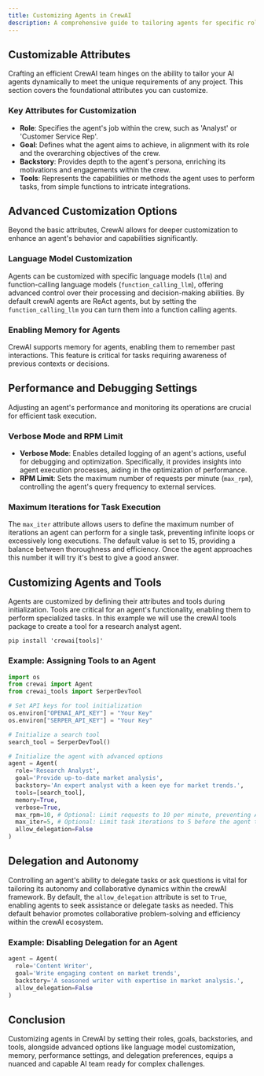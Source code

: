 ```yaml
---
title: Customizing Agents in CrewAI
description: A comprehensive guide to tailoring agents for specific roles, tasks, and advanced customizations within the CrewAI framework.
---
```


## Customizable Attributes
Crafting an efficient CrewAI team hinges on the ability to tailor your AI agents dynamically to meet the unique requirements of any project. This section covers the foundational attributes you can customize.

### Key Attributes for Customization
- **Role**: Specifies the agent's job within the crew, such as 'Analyst' or 'Customer Service Rep'.
- **Goal**: Defines what the agent aims to achieve, in alignment with its role and the overarching objectives of the crew.
- **Backstory**: Provides depth to the agent's persona, enriching its motivations and engagements within the crew.
- **Tools**: Represents the capabilities or methods the agent uses to perform tasks, from simple functions to intricate integrations.

## Advanced Customization Options
Beyond the basic attributes, CrewAI allows for deeper customization to enhance an agent's behavior and capabilities significantly.

### Language Model Customization
Agents can be customized with specific language models (`llm`) and function-calling language models (`function_calling_llm`), offering advanced control over their processing and decision-making abilities.
By default crewAI agents are ReAct agents, but by setting the `function_calling_llm` you can turn them into a function calling agents.

### Enabling Memory for Agents
CrewAI supports memory for agents, enabling them to remember past interactions. This feature is critical for tasks requiring awareness of previous contexts or decisions.

## Performance and Debugging Settings
Adjusting an agent's performance and monitoring its operations are crucial for efficient task execution.

### Verbose Mode and RPM Limit
- **Verbose Mode**: Enables detailed logging of an agent's actions, useful for debugging and optimization. Specifically, it provides insights into agent execution processes, aiding in the optimization of performance.
- **RPM Limit**: Sets the maximum number of requests per minute (`max_rpm`), controlling the agent's query frequency to external services.

### Maximum Iterations for Task Execution
The `max_iter` attribute allows users to define the maximum number of iterations an agent can perform for a single task, preventing infinite loops or excessively long executions. The default value is set to 15, providing a balance between thoroughness and efficiency. Once the agent approaches this number it will try it's best to give a good answer.

## Customizing Agents and Tools
Agents are customized by defining their attributes and tools during initialization. Tools are critical for an agent's functionality, enabling them to perform specialized tasks. In this example we will use the crewAI tools package to create a tool for a research analyst agent.

```shell
pip install 'crewai[tools]'
```

### Example: Assigning Tools to an Agent
```python
import os
from crewai import Agent
from crewai_tools import SerperDevTool

# Set API keys for tool initialization
os.environ["OPENAI_API_KEY"] = "Your Key"
os.environ["SERPER_API_KEY"] = "Your Key"

# Initialize a search tool
search_tool = SerperDevTool()

# Initialize the agent with advanced options
agent = Agent(
  role='Research Analyst',
  goal='Provide up-to-date market analysis',
  backstory='An expert analyst with a keen eye for market trends.',
  tools=[search_tool],
  memory=True,
  verbose=True,
  max_rpm=10, # Optional: Limit requests to 10 per minute, preventing API abuse
  max_iter=5, # Optional: Limit task iterations to 5 before the agent tries to give its best answer
  allow_delegation=False
)
```

## Delegation and Autonomy
Controlling an agent's ability to delegate tasks or ask questions is vital for tailoring its autonomy and collaborative dynamics within the crewAI framework. By default, the `allow_delegation` attribute is set to `True`, enabling agents to seek assistance or delegate tasks as needed. This default behavior promotes collaborative problem-solving and efficiency within the crewAI ecosystem.

### Example: Disabling Delegation for an Agent
```python
agent = Agent(
  role='Content Writer',
  goal='Write engaging content on market trends',
  backstory='A seasoned writer with expertise in market analysis.',
  allow_delegation=False
)
```

## Conclusion
Customizing agents in CrewAI by setting their roles, goals, backstories, and tools, alongside advanced options like language model customization, memory, performance settings, and delegation preferences, equips a nuanced and capable AI team ready for complex challenges.